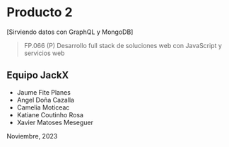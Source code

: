 # Producto 2
[Sirviendo datos con GraphQL y MongoDB]
> FP.066 (P) Desarrollo full stack de soluciones web con JavaScript y servicios web

## Equipo JackX
* Jaume Fite Planes
* Angel Doña Cazalla
* Camelia Moticeac
* Katiane Coutinho Rosa
* Xavier Matoses Meseguer

Noviembre, 2023